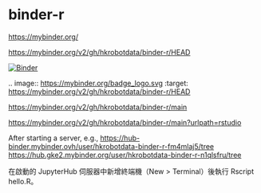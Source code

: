 # binder-r


https://mybinder.org/


https://mybinder.org/v2/gh/hkrobotdata/binder-r/HEAD

[![Binder](https://mybinder.org/badge_logo.svg)](https://mybinder.org/v2/gh/hkrobotdata/binder-r/HEAD)

.. image:: https://mybinder.org/badge_logo.svg
 :target: https://mybinder.org/v2/gh/hkrobotdata/binder-r/HEAD



https://mybinder.org/v2/gh/hkrobotdata/binder-r/main

https://mybinder.org/v2/gh/hkrobotdata/binder-r/main?urlpath=rstudio



After starting a server, 
e.g., 
https://hub-binder.mybinder.ovh/user/hkrobotdata-binder-r-fm4mlaj5/tree
https://hub.gke2.mybinder.org/user/hkrobotdata-binder-r-n1qlsfru/tree


在啟動的 JupyterHub 伺服器中新增終端機（New > Terminal）後執行 Rscript hello.R。
